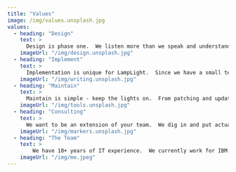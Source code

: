 ```yaml
---
title: "Values"
image: /img/values.unsplash.jpg
values:
  - heading: "Design"
    text: >
      Design is phase one.  We listen more than we speak and understand your goals and objectives.  We then discuss and collaborate using DevOps tools about next steps.  We whiteboard.  We markup/markdown.  We develop an Architecture or Topology to fit your needs.
    imageUrl: "/img/design.unsplash.jpg"
  - heading: "Implement"
    text: >
      Implementation is unique for LampLight.  Since we have a small team, we only take on implementation projects within our scope.  We are happy to evaluate your needs and discuss your implementation needs, then guide accordingly.
    imageUrl: "/img/writing.unsplash.jpg"
  - heading: "Maintain"
    text: >
      Maintain is simple - keep the lights on.  From patching and updating to responding to service outages, we are full service network operations team.  Might sound contrary to our implementation phase, but technology and tools allow us to be efficient with a small team.
    imageUrl: "/img/tools.unsplash.jpg"
  - heading: "Consulting"
    text: >
      We want to be an extension of your team.  We dig in and put actual "hands on keyboard" to make the solution work.  Give us a try, you won't be disappointed.
    imageUrl: "/img/markers.unsplash.jpg"
  - heading: "The Team"
    text: >
        We have 10+ years of IT experience.  We currently work for IBM within their cloud practice, so consider LampLight our side gig.
    imageUrl: "/img/me.jpeg"
---
```


